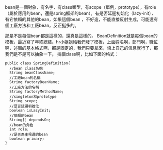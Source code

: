 bean是一個對象，有名字，有class類型，有scope（單例，prototype），有role（屬於應用的bean，還是spring框架的bean），有是否延遲初始化（lazy-init），有它依賴的其他的bean，如果這個bean
，不好造，不能直接反射生成，可能還有個工廠方法和工廠bean，反正挺多的。

那是不是每個bean都是這樣的，還真是這樣的。
BeanDefinition就是每個bean的模板，最近寫了年終總結，hr小姐姐給我們發了模板，上面姓名啊，部門啊，職位啊，述職的基本格式啊，都是固定的，我們只要拿來，填上自己的信息就行了，那我們是不是可以抽象一下，
搞個class啊，比如下面的格式：
```
public class SpringDefinition{
  //bean class名稱
  String beanClassName;
  //工廠bean的名稱
  String factoryBeanName;
  //工廠方法的名稱
  String factoryMethodName;
  //singleton和prototype
  String scope;
  //是否延遲初始化
  boolean isLazyInit;
  //依賴的bean
  String[] dependsOn;
  //bean的角色
  int role;
  //是否為主候選的bean
  boolean primary;
}
```
